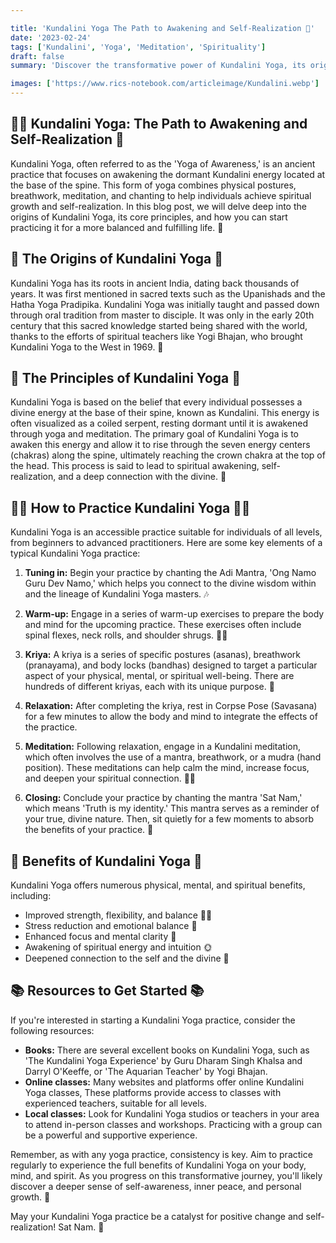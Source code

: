 ```yaml
---

title: 'Kundalini Yoga The Path to Awakening and Self-Realization 🌟'
date: '2023-02-24'
tags: ['Kundalini', 'Yoga', 'Meditation', 'Spirituality']
draft: false
summary: 'Discover the transformative power of Kundalini Yoga, its origins, and how to practice it for a balanced and fulfilling life.'

images: ['https://www.rics-notebook.com/articleimage/Kundalini.webp']
---
```


## 🧘‍♂️ Kundalini Yoga: The Path to Awakening and Self-Realization 🌟

Kundalini Yoga, often referred to as the 'Yoga of Awareness,' is an ancient
practice that focuses on awakening the dormant Kundalini energy located at the
base of the spine. This form of yoga combines physical postures, breathwork,
meditation, and chanting to help individuals achieve spiritual growth and
self-realization. In this blog post, we will delve deep into the origins of
Kundalini Yoga, its core principles, and how you can start practicing it for a
more balanced and fulfilling life. 🙏

## 🌱 The Origins of Kundalini Yoga 🌱

Kundalini Yoga has its roots in ancient India, dating back thousands of years.
It was first mentioned in sacred texts such as the Upanishads and the Hatha Yoga
Pradipika. Kundalini Yoga was initially taught and passed down through oral
tradition from master to disciple. It was only in the early 20th century that
this sacred knowledge started being shared with the world, thanks to the efforts
of spiritual teachers like Yogi Bhajan, who brought Kundalini Yoga to the West
in 1969. 📜

## 🌟 The Principles of Kundalini Yoga 🌟

Kundalini Yoga is based on the belief that every individual possesses a divine
energy at the base of their spine, known as Kundalini. This energy is often
visualized as a coiled serpent, resting dormant until it is awakened through
yoga and meditation. The primary goal of Kundalini Yoga is to awaken this energy
and allow it to rise through the seven energy centers (chakras) along the spine,
ultimately reaching the crown chakra at the top of the head. This process is
said to lead to spiritual awakening, self-realization, and a deep connection
with the divine. 🐍

## 🧘‍♀️ How to Practice Kundalini Yoga 🧘‍♀️

Kundalini Yoga is an accessible practice suitable for individuals of all levels,
from beginners to advanced practitioners. Here are some key elements of a
typical Kundalini Yoga practice:

1. **Tuning in:** Begin your practice by chanting the Adi Mantra, 'Ong Namo Guru
   Dev Namo,' which helps you connect to the divine wisdom within and the
   lineage of Kundalini Yoga masters. 🎶

2. **Warm-up:** Engage in a series of warm-up exercises to prepare the body and
   mind for the upcoming practice. These exercises often include spinal flexes,
   neck rolls, and shoulder shrugs. 🤸‍♀️

3. **Kriya:** A kriya is a series of specific postures (asanas), breathwork
   (pranayama), and body locks (bandhas) designed to target a particular aspect
   of your physical, mental, or spiritual well-being. There are hundreds of
   different kriyas, each with its unique purpose. 💪

4. **Relaxation:** After completing the kriya, rest in Corpse Pose (Savasana)
   for a few minutes to allow the body and mind to integrate the effects of the
   practice.

5. **Meditation:** Following relaxation, engage in a Kundalini meditation, which
   often involves the use of a mantra, breathwork, or a mudra (hand position).
   These meditations can help calm the mind, increase focus, and deepen your
   spiritual connection. 🧘‍♂️

6. **Closing:** Conclude your practice by chanting the mantra 'Sat Nam,' which
   means 'Truth is my identity.' This mantra serves as a reminder of your true,
   divine nature. Then, sit quietly for a few moments to absorb the benefits of
   your practice. 🙏

## 🌈 Benefits of Kundalini Yoga 🌈

Kundalini Yoga offers numerous physical, mental, and spiritual benefits,
including:

- Improved strength, flexibility, and balance 🏋️‍♂️
- Stress reduction and emotional balance 🧠
- Enhanced focus and mental clarity 🤔
- Awakening of spiritual energy and intuition 🌞
- Deepened connection to the self and the divine 💖

## 📚 Resources to Get Started 📚

If you're interested in starting a Kundalini Yoga practice, consider the
following resources:

- **Books:** There are several excellent books on Kundalini Yoga, such as 'The
  Kundalini Yoga Experience' by Guru Dharam Singh Khalsa and Darryl O'Keeffe, or
  'The Aquarian Teacher' by Yogi Bhajan.
- **Online classes:** Many websites and platforms offer online Kundalini Yoga
  classes, These platforms provide access
  to classes with experienced teachers, suitable for all levels.
- **Local classes:** Look for Kundalini Yoga studios or teachers in your area to
  attend in-person classes and workshops. Practicing with a group can be a
  powerful and supportive experience.

Remember, as with any yoga practice, consistency is key. Aim to practice
regularly to experience the full benefits of Kundalini Yoga on your body, mind,
and spirit. As you progress on this transformative journey, you'll likely
discover a deeper sense of self-awareness, inner peace, and personal growth. 🌺

May your Kundalini Yoga practice be a catalyst for positive change and
self-realization! Sat Nam. 🙏
